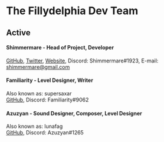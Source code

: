 # The Fillydelphia Dev Team #

## Active ##

#### Shimmermare - Head of Project, Developer ####
[GitHub](https://github.com/Shimmermare), [Twitter](https://github.com/Shimmermare), [Website](https://shimmermare.com/), Discord: Shimmermare#1923, E-mail: shimmermare@gmail.com  

#### Familiarity - Level Designer, Writer ####
Also known as: supersaxar  
[GitHub](https://github.com/supersaxar), Discord: Familiarity#9062

#### Azuzyan - Sound Designer, Composer, Level Designer ####
Also known as: lunafag  
[GitHub](https://github.com/Azuzyan), Discord: Azuzyan#1265
